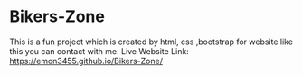 # Bikers-Zone

This is a fun project which is created by html, css ,bootstrap for website like this you can contact with me.
Live Website Link: https://emon3455.github.io/Bikers-Zone/
